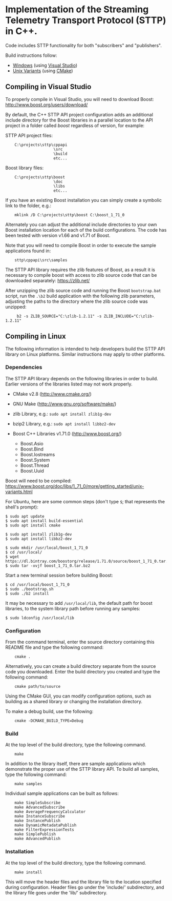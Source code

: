 # Implementation of the Streaming Telemetry Transport Protocol (STTP) in C++.

Code includes STTP functionality for both "subscribers" and "publishers".

Build instructions follow:

* [Windows](#compiling-in-visual-studio) (using [Visual Studio](https://visualstudio.microsoft.com/))
* [Unix Variants](#compiling-in-linux) (using [CMake](https://cmake.org/))

## Compiling in Visual Studio

To properly compile in Visual Studio, you will need to download Boost:
    http://www.boost.org/users/download/

By default, the C++ STTP API project configuration adds an additional include
directory for the Boost libraries in a parallel location to the API project in
a folder called _boost_ regardless of version, for example:

STTP API project files:
```
    C:\projects\sttp\cppapi
                     \src
                     \build
                     etc...
```
Boost library files:
```
    C:\projects\sttp\boost
                     \doc
                     \libs
                     etc...
```

If you have an existing Boost installation you can simply create a symbolic
link to the folder, e.g.:
```
    mklink /D C:\projects\sttp\boost C:\boost_1_71_0
```

Alternately you can adjust the additional include directories to your own
Boost installation location for each of the build configurations. The code
has been tested with version v1.66 and v1.71 of Boost.

Note that you will need to compile Boost in order to execute the sample
applications found in:
```
    sttp\cppapi\src\samples
```

The STTP API library requires the zlib features of Boost, as a result it is necessary
to compile boost with access to zlib source code that can be downloaded separately:
https://zlib.net/

After unzipping the zlib source code and running the Boost `bootstrap.bat` script,
run  the `.\b2` build application with the following zlib parameters, adjusting
the paths to the directory where the zlib source code was unzipped:
```
     b2 -s ZLIB_SOURCE="C:\zlib-1.2.11" -s ZLIB_INCLUDE="C:\zlib-1.2.11"
```

## Compiling in Linux

The following information is intended to help developers build the STTP API
library on Linux platforms. Similar instructions may apply to other platforms.

### Dependencies

The STTP API library depends on the following libraries in order to build.
Earlier versions of the libraries listed may not work properly.

* CMake v2.8 (http://www.cmake.org/)

* GNU Make (http://www.gnu.org/software/make/)

* zlib Library, e.g.: `sudo apt install zlib1g-dev`

* bzip2 Library, e.g.: `sudo apt install libbz2-dev`

* Boost C++ Libraries v1.71.0 (http://www.boost.org/)
    - Boost.Asio
    - Boost.Bind
    - Boost.Iostreams
    - Boost.System
    - Boost.Thread
    - Boost.Uuid

Boost will need to be compiled:
https://www.boost.org/doc/libs/1_71_0/more/getting_started/unix-variants.html

For Ubuntu, here are some common steps (don't type `$`; that represents the shell's prompt):

```
$ sudo apt update
$ sudo apt install build-essential
$ sudo apt install cmake

$ sudo apt install zlib1g-dev
$ sudo apt install libbz2-dev

$ sudo mkdir /usr/local/boost_1_71_0
$ cd /usr/local/
$ wget https://dl.bintray.com/boostorg/release/1.71.0/source/boost_1_71_0.tar.bz2
$ sudo tar -xvjf boost_1_71_0.tar.bz2
```

Start a new terminal session before building Boost:

```
$ cd /usr/local/boost_1_71_0
$ sudo ./bootstrap.sh
$ sudo ./b2 install
```

It may be necessary to add `/usr/local/lib`, the default path for boost libraries,
to the system library path before running any samples:

```
$ sudo ldconfig /usr/local/lib
```

### Configuration

From the command terminal, enter the source directory containing this
README file and type the following command:

```
    cmake .
```

Alternatively, you can create a build directory separate from the
source code you downloaded. Enter the build directory you created
and type the following command:

```
    cmake path/to/source
```

Using the CMake GUI, you can modify configuration options, such as
building as a shared library or changing the installation directory.

To make a debug build, use the following:

```
    cmake -DCMAKE_BUILD_TYPE=Debug
```

### Build

At the top level of the build directory, type the following command.

```
    make
```

In addition to the library itself, there are sample applications which
demonstrate the proper use of the STTP library API. To build all samples,
type the following command:

```
    make samples
```

Individual sample applications can be built as follows:

```
    make SimpleSubscribe
    make AdvancedSubscribe
    make AverageFrequencyCalculator
    make InstanceSubscribe
    make InstancePublish
    make DynamicMetadataPublish
    make FilterExpressionTests
    make SimplePublish
    make AdvancedPublish
```

### Installation

At the top level of the build directory, type the following command.

```
    make install
```

This will move the header files and the library file to the location
specified during configuration. Header files go under the 'include/'
subdirectory, and the library file goes under the 'lib/' subdirectory.
